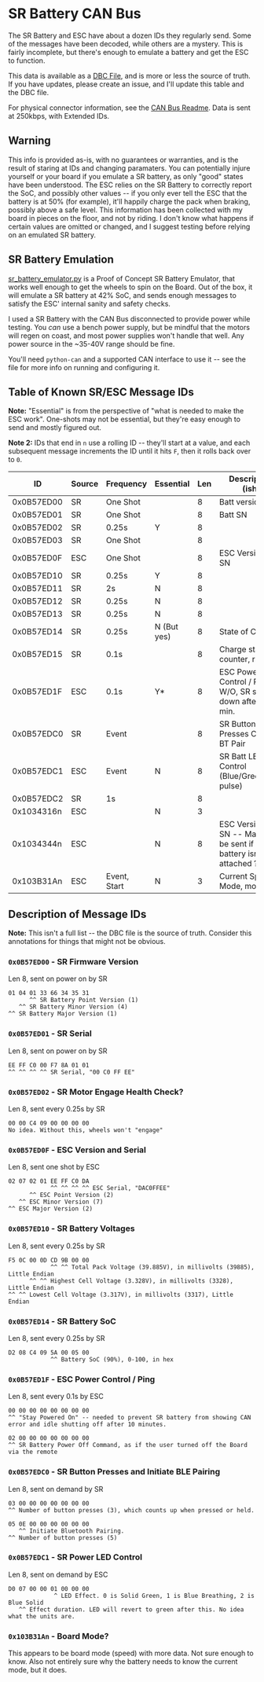 # SR Battery CAN Bus

The SR Battery and ESC have about a dozen IDs they regularly send. Some of the messages have been decoded, while others are a mystery. This is fairly incomplete, but there's enough to emulate a battery and get the ESC to function.

This data is available as a [DBC File](SR_Battery.dbc), and is more or less the source of truth. If you have updates, please create an issue, and I'll update this table and the DBC file.

For physical connector information, see the [CAN Bus Readme](Readme.md). Data is sent at 250kbps, with Extended IDs.

## Warning
This info is provided as-is, with no guarantees or warranties, and is the result of staring at IDs and changing paramaters. You can potentially injure yourself or your board if you emulate a SR battery, as only "good" states have been understood. The ESC relies on the SR Battery to correctly report the SoC, and possibly other values -- if you only ever tell the ESC that the battery is at 50% (for example), it'll happily charge the pack when braking, possibly above a safe level. This information has been collected with my board in pieces on the floor, and not by riding. I don't know what happens if certain values are omitted or changed, and I suggest testing before relying on an emulated SR battery.


## SR Battery Emulation
[sr\_battery\_emulator.py](sr_battery_emulator.py) is a Proof of Concept SR Battery Emulator, that works well enough to get the wheels to spin on the Board. Out of the box, it will emulate a SR battery at 42% SoC, and sends enough messages to satisfy the ESC' internal sanity and safety checks.

I used a SR Battery with the CAN Bus disconnected to provide power while testing. You _can_ use a bench power supply, but be mindful that the motors will regen on coast, and most power supplies won't handle that well. Any power source in the ~35-40V range should be fine.


You'll need `python-can` and a supported CAN interface to use it -- see the file for more info on running and configuring it.


## Table of Known SR/ESC Message IDs
**Note:** "Essential" is from the perspective of "what is needed to make the ESC work". One-shots may not be essential, but they're easy enough to send and mostly figured out.

**Note 2:** IDs that end in `n` use a rolling ID -- they'll start at a value, and each subsequent message increments the ID until it hits `F`, then it rolls back over to `0`.


| ID         | Source | Frequency     | Essential   | Len | Description (ish)                                          |
| ---------- | ------ | ------------ | ----------- | --- | --------------------------------------------------------- |
| 0x0B57ED00 | SR     | One Shot     |             | 8   | Batt version                                         |
| 0x0B57ED01 | SR     | One Shot     |             | 8   | Batt SN                                                          |
| 0x0B57ED02 | SR     | 0.25s        | Y           | 8   |                                                           |
| 0x0B57ED03 | SR     | One Shot     |             | 8   |                                                           |
| 0x0B57ED0F | ESC    | One Shot     |             | 8   | ESC Version + SN                                          |
| 0x0B57ED10 | SR     | 0.25s        | Y           | 8   |                                                           |
| 0x0B57ED11 | SR     | 2s           | N           | 8   |                                                           |
| 0x0B57ED12 | SR     | 0.25s        | N           | 8   |                                                           |
| 0x0B57ED13 | SR     | 0.25s        | N           | 8   |                                                           |
| 0x0B57ED14 | SR     | 0.25s        | N (But yes) | 8   | State of Charge                                           |
| 0x0B57ED15 | SR     | 0.1s         |             | 8   | Charge status, counter, rnd?                              |
| 0x0B57ED1F | ESC    | 0.1s         | Y*          | 8   | ESC Power Control / Ping. W/O, SR shuts down after 10 min.
| 0x0B57EDC0 | SR     | Event        |             | 8   | SR Button Presses Counter, BT Pair                                 |
| 0x0B57EDC1 | ESC    | Event        | N           | 8   | SR Batt LED Control (Blue/Green/Blue pulse)               |
| 0x0B57EDC2 | SR     | 1s           |             | 8   |                                                           |
| 0x1034316n | ESC    |              | N           | 3   |                                                           |
| 0x1034344n | ESC    |              | N           | 8   | ESC Version + SN -- May only be sent if a SR battery isn't attached ? |
| 0x103B31An | ESC    | Event, Start | N           | 3   | Current Speed Mode, more?                                 |

## Description of Message IDs
**Note:** This isn't a full list -- the DBC file is the source of truth. Consider this annotations for things that might not be obvious.

### `0x0B57ED00` - SR Firmware Version
 Len 8, sent on power on by SR
 
```
01 04 01 33 66 34 35 31
      ^^ SR Battery Point Version (1)
   ^^ SR Battery Minor Version (4)
^^ SR Battery Major Version (1)
```

### `0x0B57ED01` - SR Serial
 Len 8, sent on power on by SR
 
```
EE FF C0 00 F7 8A 01 01
^^ ^^ ^^ ^^ SR Serial, "00 C0 FF EE"
```

### `0x0B57ED02` - SR Motor Engage Health Check?
 Len 8, sent every 0.25s by SR
 
```
00 00 C4 09 00 00 00 00
No idea. Without this, wheels won't "engage"
```

### `0x0B57ED0F` - ESC Version and Serial
 Len 8, sent one shot by ESC
 
```
02 07 02 01 EE FF C0 DA
            ^^ ^^ ^^ ^^ ESC Serial, "DAC0FFEE"
      ^^ ESC Point Version (2)
   ^^ ESC Minor Version (7)
^^ ESC Major Version (2)
```

### `0x0B57ED10` - SR Battery Voltages
 Len 8, sent every 0.25s by SR
 
```
F5 0C 00 0D CD 9B 00 00
            ^^ ^^ Total Pack Voltage (39.885V), in millivolts (39885), Little Endian
      ^^ ^^ Highest Cell Voltage (3.328V), in millivolts (3328), Little Endian
^^ ^^ Lowest Cell Voltage (3.317V), in millivolts (3317), Little Endian
```

### `0x0B57ED14` - SR Battery SoC
 Len 8, sent every 0.25s by SR
 
```
D2 08 C4 09 5A 00 05 00
            ^^ Battery SoC (90%), 0-100, in hex
```


### `0x0B57ED1F` - ESC Power Control / Ping
Len 8, sent every 0.1s by ESC

```
00 00 00 00 00 00 00 00
^^ "Stay Powered On" -- needed to prevent SR battery from showing CAN error and idle shutting off after 10 minutes.

02 00 00 00 00 00 00 00
^^ SR Battery Power Off Command, as if the user turned off the Board via the remote

```

### `0x0B57EDC0` - SR Button Presses and Initiate BLE Pairing
 Len 8, sent on demand by SR
 
```
03 00 00 00 00 00 00 00
^^ Number of button presses (3), which counts up when pressed or held.

05 0E 00 00 00 00 00 00
   ^^ Initiate Bluetooth Pairing.
^^ Number of button presses (5)   
```

### `0x0B57EDC1` - SR Power LED Control
 Len 8, sent on demand by ESC
  
```
D0 07 00 00 01 00 00 00
             ^ LED Effect. 0 is Solid Green, 1 is Blue Breathing, 2 is Blue Solid
   ^^ Effect duration. LED will revert to green after this. No idea what the units are.  
```


### `0x103B31An` - Board Mode?
This appears to be board mode (speed) with more data. Not sure enough to know. Also not entirely sure why the battery needs to know the current mode, but it does.